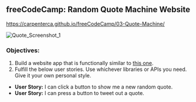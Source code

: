 ## freeCodeCamp: Random Quote Machine Website

<https://carpenterca.github.io/freeCodeCamp/03-Quote-Machine/>

![Quote_Screenshot_1](https://carpentercacsci.files.wordpress.com/2017/09/quote_screenshot_small.png)

### Objectives:

1. Build a website app that is functionally similar to [this one](https://codepen.io/FreeCodeCamp/full/ONjoLe/).
2. Fulfill the below user stories. Use whichever libraries or APIs you need. Give it your own personal style.

  - **User Story:** I can click a button to show me a new random quote.
  - **User Story:** I can press a button to tweet out a quote.
